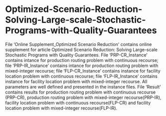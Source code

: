 # Optimized-Scenario-Reduction-Solving-Large-scale-Stochastic-Programs-with-Quality-Guarantees
File ‘Online Supplement_Optimized Scenario Reduction' contains online supplement for article Optimized Scenario Reduction: Solving Large-scale Stochastic Programs with Quality Guarantees. File ‘PRP-CR_Instance’ contains intance for production routing problem with continuous recourse; file ‘PRP-IR_Instance’ contains intance for  production routing problem with mixed-integer recourse; file ‘FLP-CR_Instance’ contains instance for facility location problem with continuous recourse; file ‘FLP-IR_Instance’ contains instance for facility location problem with mixed-integer recourse. All parameters are well defined and presented in the instance files. File ‘Result' contains results for production routing problem with continuous recourse (PRP-CR), production routing problem with mixed-integer recourse(PRP-IR), facility location problem with continuous recourse(FLP-CR) and facility location problem with mixed-integer recourse(FLP-IR). 
